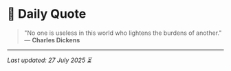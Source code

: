 # 📜 Daily Quote

> "No one is useless in this world who lightens the burdens of another."  
> — **Charles Dickens**

---

_Last updated: 27 July 2025 ⏳_
